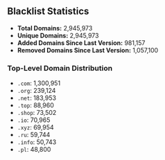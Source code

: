 ## Blacklist Statistics

- **Total Domains:** 2,945,973
- **Unique Domains:** 2,945,973
- **Added Domains Since Last Version:** 981,157
- **Removed Domains Since Last Version:** 1,057,100

### Top-Level Domain Distribution

-  `.com`: 1,300,951
-  `.org`: 239,124
-  `.net`: 183,953
-  `.top`: 88,960
-  `.shop`: 73,502
-  `.io`: 70,965
-  `.xyz`: 69,954
-  `.ru`: 59,744
-  `.info`: 50,743
-  `.pl`: 48,800
